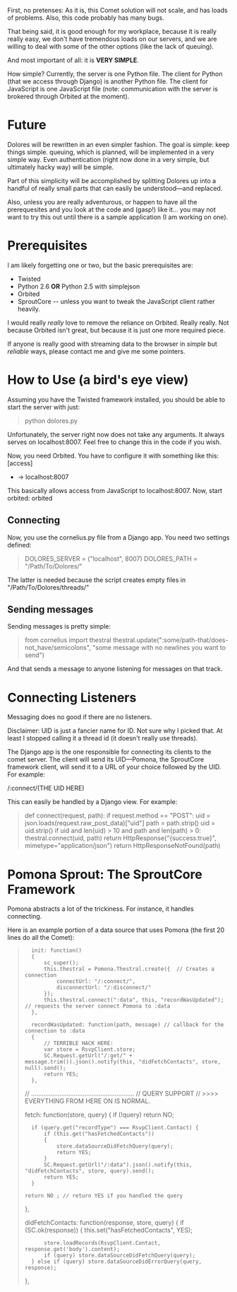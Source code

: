 First, no pretenses: As it is, this Comet solution will not scale, and has
loads of problems. Also, this code probably has many bugs.

That being said, it is good enough for my workplace, because it is 
really really easy, we don't have tremendous loads on our servers, 
and we are willing to deal with some of the other options (like the lack of queuing).

And most important of all: it is **VERY SIMPLE**.

How simple? Currently, the server is one Python file. The client for Python
(that we access through Django) is another Python file. The client for JavaScript
is one JavaScript file (note: communication with the server is brokered through
Orbited at the moment).

Future
======
Dolores will be rewritten in an even simpler fashion. The goal is simple:
keep things simple. queuing, which is planned, will be implemented
in a very simple way. Even authentication (right now done in a very simple,
but ultimately hacky way) will be simple.

Part of this simplicity will be accomplished by splitting Dolores up into
a handful of really small parts that can easily be understood—and replaced.

Also, unless you are really adventurous, or happen to have all the prerequesites
and you look at the code and (gasp!) like it... you may not want to try this out 
until there is a sample application (I am working on one).


Prerequisites
=============
I am likely forgetting one or two, but the basic prerequisites are:
* Twisted
* Python 2.6 **OR** Python 2.5 with simplejson
* Orbited
* SproutCore -- unless you want to tweak the JavaScript client rather heavily.

I would really _really_ love to remove the reliance on Orbited. Really really.
Not because Orbited isn't great, but because it is just one more required piece.

If anyone is really good with streaming data to the browser in _simple_ but _reliable_
ways, please contact me and give me some pointers.

How to Use (a bird's eye view)
==============================
Assuming you have the Twisted framework installed, you should be able to start
the server with just:
> python dolores.py

Unfortunately, the server right now does not take any arguments. It always serves
on localhost:8007. Feel free to change this in the code if you wish.

Now, you need Orbited. You have to configure it with something like this:
[access]
* -> localhost:8007


This basically allows access from JavaScript to localhost:8007. Now, start orbited:
orbited

Connecting
----------
Now, you use the cornelius.py file from a Django app. You need two settings defined:
> DOLORES_SERVER = ("localhost", 8007)
> DOLORES_PATH = "/Path/To/Dolores/"

The latter is needed because the script creates empty files in "/Path/To/Dolores/threads/"

Sending messages
----------------
Sending messages is pretty simple:

> from cornelius import thestral
> thestral.update(":some/path-that/does-not_have/semicolons", "some message with no newlines you want to send")

And that sends a message to anyone listening for messages on that track.

Connecting Listeners
====================
Messaging does no good if there are no listeners. 

Disclaimer: UID is just a fancier name for ID. Not sure why I picked that.
At least I stopped calling it a thread id (it doesn't really use threads).

The Django app is the one responsible for connecting its clients to the comet server.
The client will send its UID—Pomona, the SproutCore framework client, will send it to a
URL of your choice followed by the UID. For example:

/:connect/(THE UID HERE)

This can easily be handled by a Django view. For example:
> def connect(request, path):
>	if request.method == "POST":
>		uid = json.loads(request.raw_post_data)["uid"]
>		path = path.strip()
>		uid = uid.strip()
>		if uid and len(uid) > 10 and path and len(path) > 0:
>			thestral.connect(uid, path)
>			return HttpResponse("{success:true}", mimetype="application/json")
>	return HttpResponseNotFound(path)


Pomona Sprout: The SproutCore Framework
=======================================
Pomona abstracts a lot of the trickiness. For instance, it handles connecting.

Here is an example portion of a data source that uses Pomona (the first 20 lines do all the Comet):
>   	init: function()
>   	{
>   		sc_super();
>   		this.thestral = Pomona.Thestral.create({  // Creates a connection
>   			connectUrl: "/:connect/",
>   			disconnectUrl: "/:disconnect/"
>   		});
>   		this.thestral.connect(":data", this, "recordWasUpdated"); // requests the server connect Pomona to :data
>   	},
>   	
>   	recordWasUpdated: function(path, message) // callback for the connection to :data
>   	{
>   		// TERRIBLE HACK HERE:
>   		var store = RsvpClient.store;
>   		SC.Request.getUrl("/:get/" + message.trim()).json().notify(this, "didFetchContacts", store, null).send();
>   		return YES;
>   	},
>   
>   // ..........................................................
>   // QUERY SUPPORT
>   // >>>> EVERYTHING FROM HERE ON IS NORMAL.
>   
>   fetch: function(store, query) { 
>   	if (!query) return NO;
>   	
>   	if (query.get("recordType") === RsvpClient.Contact) {
>   		if (this.get("hasFetchedContacts"))
>   		{
>   			store.dataSourceDidFetchQuery(query);
>   			return YES;
>   		}
>   		SC.Request.getUrl("/:data").json().notify(this, "didFetchContacts", store, query).send();
>   		return YES;
>   	}
>   
>     return NO ; // return YES if you handled the query
>   },
>   
>   didFetchContacts: function(response, store, query)
>   {
>   	if (SC.ok(response)) {
>   		this.set("hasFetchedContacts", YES);
>   		
>   		store.loadRecords(RsvpClient.Contact, response.get('body').content);
>   		if (query) store.dataSourceDidFetchQuery(query);
>   	} else if (query) store.dataSourceDidErrorQuery(query, response);
>   },
>   